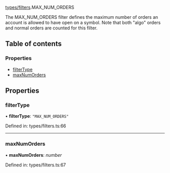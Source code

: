[types/filters](../modules/Module:-types/filters).MAX_NUM_ORDERS

The MAX_NUM_ORDERS filter defines the maximum number of orders an account is allowed to have open on a symbol. Note that both "algo" orders and normal orders are counted for this filter.

## Table of contents

### Properties

- [filterType](./Interface:-MAX_NUM_ORDERS#filtertype)
- [maxNumOrders](./Interface:-MAX_NUM_ORDERS#maxnumorders)

## Properties

### filterType

• **filterType**: ``"MAX_NUM_ORDERS"``

Defined in: types/filters.ts:66

___

### maxNumOrders

• **maxNumOrders**: *number*

Defined in: types/filters.ts:67

